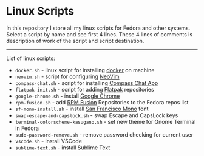 # Linux Scripts
In this repository I store all my linux scripts for Fedora and other systems.
Select a script by name and see first 4 lines. These 4 lines of comments is description of work of the script and script destination.

---

List of linux scripts:
* `docker.sh` - linux script for installing [docker](https://www.docker.com/) on machine
* `neovim.sh` - script for configuring [NeoVim](https://neovim.io/)
* `compass-chat.sh` - script for installing [Compass Chat App](https://getcompass.com/)
* `flatpak-init.sh` - script for adding [Flatpak](https://flatpak.org/) repositories
* `google-chrome.sh` - install [Google Chrome](https://www.google.com/chrome/)
* `rpm-fusion.sh` - add [RPM Fusion](https://rpmfusion.org/) Repositories to the Fedora repos list
* `sf-mono-install.sh` - install [San Francisco Mono](https://developer.apple.com/fonts/) font
* `swap-escape-and-capslock.sh` - swap Escape and CapsLock keys
* `terminal-colorscheme-kasugano.sh` - set new theme for Gnome Terminal in Fedora
* `sudo-password-remove.sh` - remove password checking for current user
* `vscode.sh` - install VSCode
* `sublime-text.sh` - install Sublime Text
